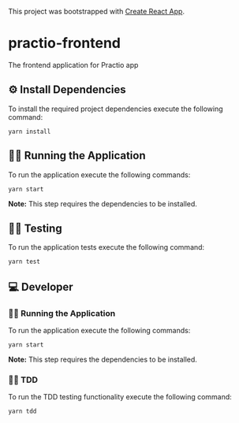 This project was bootstrapped with [Create React App](https://github.com/facebook/create-react-app).

# practio-frontend

The frontend application for Practio app

## ⚙️ Install Dependencies

To install the required project dependencies execute the following command:

```
yarn install
```

## 🏃‍♂️ Running the Application

To run the application execute the following commands:

```
yarn start
```

**Note:** This step requires the dependencies to be installed.

## 👨‍💻 Testing

To run the application tests execute the following command:

```
yarn test
```

## 💻 Developer

### 🏃‍♂️ Running the Application

To run the application execute the following commands:

```
yarn start
```

**Note:** This step requires the dependencies to be installed.

### 👨‍💻 TDD

To run the TDD testing functionality execute the following command:

```
yarn tdd
```
